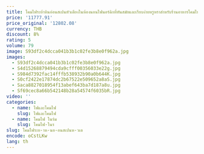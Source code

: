 ```yaml
---
title: โคมไฟระย้าหินอ่อนสเปนหัวเตียงในห้องนอนไฟนอร์ดิกที่ทันสมัยและเรียบง่ายหรูหราสำหรับร้านอาหารโคมไฟแขวนขนาดเล็ก
price: '11777.91'
price_original: '12802.08'
currency: THB
discount: 8%
rating: 5
volume: 79
image: S93df2c4dcca041b3b1c02fe3b8e0f962a.jpg
images:
  - S93df2c4dcca041b3b1c02fe3b8e0f962a.jpg
  - S4d15268879494cda9cfff00356033e22g.jpg
  - S984d7392fac14fffb538932b90a0b644K.jpg
  - S0cf2422e17874dc2b67522e509652a8aS.jpg
  - Saca8827018954f13abef643ba7d187a8u.jpg
  - Sf69cec8a66b542148b28a54574f6035bR.jpg
video: ''
categories:
  - name: ไฟและโคมไฟ
    slug: ไฟและโคมไฟ
  - name: โคมไฟ ในร่ม
    slug: โคมไฟ-ในร
slug: โคมไฟระย-าห-นอ-อนสเปนห-วเต
encode: oCstLKw
lang: th
---
```

  